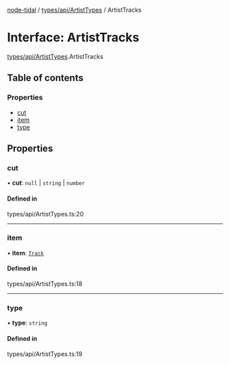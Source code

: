 [node-tidal](../README.md) / [types/api/ArtistTypes](../modules/types_api_ArtistTypes.md) / ArtistTracks

# Interface: ArtistTracks

[types/api/ArtistTypes](../modules/types_api_ArtistTypes.md).ArtistTracks

## Table of contents

### Properties

- [cut](types_api_ArtistTypes.ArtistTracks.md#cut)
- [item](types_api_ArtistTypes.ArtistTracks.md#item)
- [type](types_api_ArtistTypes.ArtistTracks.md#type)

## Properties

### cut

• **cut**: ``null`` \| `string` \| `number`

#### Defined in

types/api/ArtistTypes.ts:20

___

### item

• **item**: [`Track`](types_api_TrackTypes.Track.md)

#### Defined in

types/api/ArtistTypes.ts:18

___

### type

• **type**: `string`

#### Defined in

types/api/ArtistTypes.ts:19
